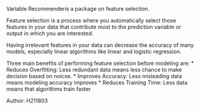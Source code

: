 Variable Recommenderis a package on feature selection.

Feature selection is a process where you automatically select those features in
your data that contribute most to the prediction variable or output in which
you are interested.

Having irrelevant features in your data can decrease the accuracy of many
models, especially linear algorithms like linear and logistic regression.

Three main benefits of performing feature selection before modeling are:
    * Reduces Overfitting: Less redundant data means less chance to make
                           decision based on noicse.
    * Improves Accuracy: Less misleading data means modeling accuracy improves
    * Reduces Training Time: Less data means that algorithms train faster

Author: H211803